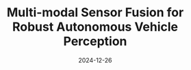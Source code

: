 ---
title: "Multi-modal Sensor Fusion for Robust Autonomous Vehicle Perception"
collection: publications
permalink: /publication/2024-12-26-perception-system
excerpt: 'This paper presents a novel multi-modal sensor fusion approach for autonomous vehicle perception, combining camera, LiDAR, and radar data for improved robustness and accuracy.'
date: 2024-12-26
venue: 'IEEE Transactions on Intelligent Transportation Systems'
paperurl: 'https://example.com/paper.pdf'
citation: 'Yatong Lan, et al. "Multi-modal Sensor Fusion for Robust Autonomous Vehicle Perception." IEEE Transactions on Intelligent Transportation Systems, 2024.'
--- 